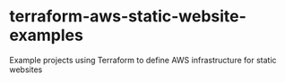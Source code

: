 # terraform-aws-static-website-examples
Example projects using Terraform to define AWS infrastructure for static websites
